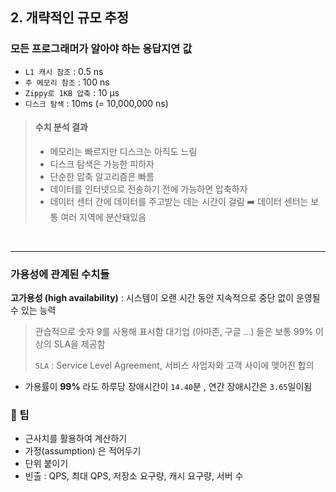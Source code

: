 ## 2. 개략적인 규모 추정

### 모든 프로그래머가 알아야 하는 응답지연 값

- `L1 캐시 참조` : 0.5 ns
- `주 메모리 참조` : 100 ns
- `Zippy로 1KB 압축`  : 10 µs
- `디스크 탐색` : 10ms (= 10,000,000 ns)



<blockquote>
<h4>수치 분석 결과</h4>
<ul>
<li>메모리는 빠르지만 디스크는 아직도 느림</li>
<li>디스크 탐색은 가능한 피하자</li>
<li>단순한 압축 알고리즘은 빠름</li>
<li>데이터를 인터넷으로 전송하기 전에 가능하면 압축하자</li>
<li>데이터 센터 간에 데이터를 주고받는 데는 시간이 걸림 ➡️ 데이터 센터는 보통 여러 지역에 분산돼있음</li>
</ul>
</blockquote>


&nbsp;
***

### 가용성에 관계된 수치들

**고가용성 (high availability)** : 시스템이 오랜 시간 동안 지속적으로 중단 없이 운영될 수 있는 능력

> 관습적으로 숫자 9를 사용해 표시함
> 대기업 (아마존, 구글 ...) 들은 보통 99% 이상의 SLA을 제공함
>
> `SLA` : Service Level Agreement, 서비스 사업자와 고객 사이에 맺어진 합의

- 가용률이 **99%** 라도 하루당 장애시간이 `14.40`분 , 연간 장애시간은 `3.65`일이됨

### 🍯 팁

- 근사치를 활용하여 계산하기
- 가정(assumption) 은 적어두기
- 단위 붙이기
- 빈출 : QPS, 최대 QPS, 저장소 요구량, 캐시 요구량, 서버 수